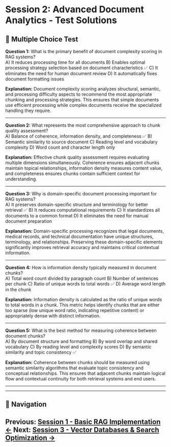# Session 2: Advanced Document Analytics - Test Solutions

## 📝 Multiple Choice Test

**Question 1:** What is the primary benefit of document complexity scoring in RAG systems?  
A) It reduces processing time for all documents
B) Enables optimal processing strategy selection based on document characteristics ✅
C) It eliminates the need for human document review
D) It automatically fixes document formatting issues

**Explanation:** Document complexity scoring analyzes structural, semantic, and processing difficulty aspects to recommend the most appropriate chunking and processing strategies. This ensures that simple documents use efficient processing while complex documents receive the specialized handling they require.

---

**Question 2:** What represents the most comprehensive approach to chunk quality assessment?  
A) Balance of coherence, information density, and completeness ✅
B) Semantic similarity to source document
C) Reading level and vocabulary complexity
D) Word count and character length only

**Explanation:** Effective chunk quality assessment requires evaluating multiple dimensions simultaneously. Coherence ensures adjacent chunks maintain topical relationships, information density measures content value, and completeness ensures chunks contain sufficient context for understanding.

---

**Question 3:** Why is domain-specific document processing important for RAG systems?  
A) It preserves domain-specific structure and terminology for better retrieval ✅
B) It reduces computational requirements
C) It standardizes all documents to a common format
D) It eliminates the need for manual document preparation

**Explanation:** Domain-specific processing recognizes that legal documents, medical records, and technical documentation have unique structures, terminology, and relationships. Preserving these domain-specific elements significantly improves retrieval accuracy and maintains critical contextual information.

---

**Question 4:** How is information density typically measured in document chunks?  
A) Total word count divided by paragraph count
B) Number of sentences per chunk
C) Ratio of unique words to total words ✅
D) Average word length in the chunk

**Explanation:** Information density is calculated as the ratio of unique words to total words in a chunk. This metric helps identify chunks that are either too sparse (low unique word ratio, indicating repetitive content) or appropriately dense with distinct information.

---

**Question 5:** What is the best method for measuring coherence between document chunks?  
A) By document structure and formatting
B) By word overlap and shared vocabulary
C) By reading level and complexity scores
D) By semantic similarity and topic consistency ✅

**Explanation:** Coherence between chunks should be measured using semantic similarity algorithms that evaluate topic consistency and conceptual relationships. This ensures that adjacent chunks maintain logical flow and contextual continuity for both retrieval systems and end users.

---
---

## 🧭 Navigation

**Previous:** [Session 1 - Basic RAG Implementation ←](Session1_Basic_RAG_Implementation.md)
**Next:** [Session 3 - Vector Databases & Search Optimization →](Session3_Vector_Databases_Search_Optimization.md)
---
